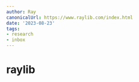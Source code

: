```yaml
---
author: Ray
canonicalUrl: https://www.raylib.com/index.html
date: '2023-08-23'
tags:
- research
- inbox
---
```


# raylib